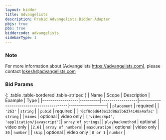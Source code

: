 ```yaml
---
layout: bidder
title: Advangelists
description: Prebid Advangelists Bidder Adapter
pbjs: true
pbs: true
biddercode: advangelists
sidebarType: 1
---
```


### Note

For more information about [Advangelists https://advangelists.com], please contact <lokesh@advangelists.com>

### Bid Params

{: .table .table-bordered .table-striped }
| Name             | Scope    | Description      | Example                                  | Type              |
|------------------|----------|------------------|------------------------------------------|-------------------|
| `placement`    | required |                  | `'263'`                                  | `string`          |
| `pubid`          | required |                  | `'0cf8d6d643e13d86a5b6374148a4afac'`     | `string`          |
| `mimes`          | optional |  video only      | `['video/mp4', 'application/javascript']`| `array of strings`|
| `playbackmethod` | optional |  video only      | `[2,6]`                                  | `array of numbers`|
| `maxduration`    | optional |  video only      | `30`                                     | `number`          |
| `skip`           | optional |  video only      | `0 or 1`                                 | `number`          |
